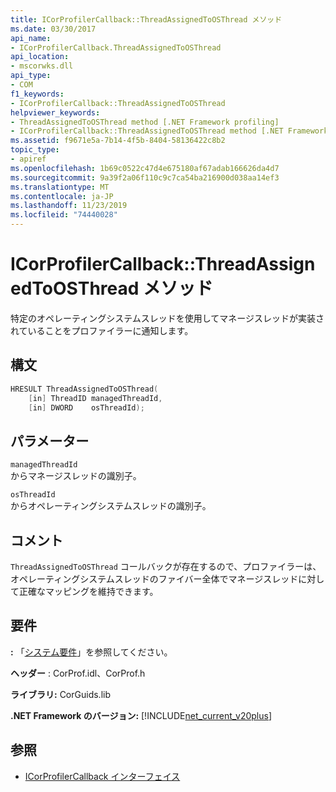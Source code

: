 ```yaml
---
title: ICorProfilerCallback::ThreadAssignedToOSThread メソッド
ms.date: 03/30/2017
api_name:
- ICorProfilerCallback.ThreadAssignedToOSThread
api_location:
- mscorwks.dll
api_type:
- COM
f1_keywords:
- ICorProfilerCallback::ThreadAssignedToOSThread
helpviewer_keywords:
- ThreadAssignedToOSThread method [.NET Framework profiling]
- ICorProfilerCallback::ThreadAssignedToOSThread method [.NET Framework profiling]
ms.assetid: f9671e5a-7b14-4f5b-8404-58136422c8b2
topic_type:
- apiref
ms.openlocfilehash: 1b69c0522c47d4e675180af67adab166626da4d7
ms.sourcegitcommit: 9a39f2a06f110c9c7ca54ba216900d038aa14ef3
ms.translationtype: MT
ms.contentlocale: ja-JP
ms.lasthandoff: 11/23/2019
ms.locfileid: "74440028"
---
```

# <a name="icorprofilercallbackthreadassignedtoosthread-method"></a>ICorProfilerCallback::ThreadAssignedToOSThread メソッド
特定のオペレーティングシステムスレッドを使用してマネージスレッドが実装されていることをプロファイラーに通知します。  
  
## <a name="syntax"></a>構文  
  
```cpp  
HRESULT ThreadAssignedToOSThread(  
    [in] ThreadID managedThreadId,  
    [in] DWORD    osThreadId);  
```  
  
## <a name="parameters"></a>パラメーター  
 `managedThreadId`  
 からマネージスレッドの識別子。  
  
 `osThreadId`  
 からオペレーティングシステムスレッドの識別子。  
  
## <a name="remarks"></a>コメント  
 `ThreadAssignedToOSThread` コールバックが存在するので、プロファイラーは、オペレーティングシステムスレッドのファイバー全体でマネージスレッドに対して正確なマッピングを維持できます。  
  
## <a name="requirements"></a>要件  
 **:** 「[システム要件](../../../../docs/framework/get-started/system-requirements.md)」を参照してください。  
  
 **ヘッダー** : CorProf.idl、CorProf.h  
  
 **ライブラリ:** CorGuids.lib  
  
 **.NET Framework のバージョン:** [!INCLUDE[net_current_v20plus](../../../../includes/net-current-v20plus-md.md)]  
  
## <a name="see-also"></a>参照

- [ICorProfilerCallback インターフェイス](../../../../docs/framework/unmanaged-api/profiling/icorprofilercallback-interface.md)
